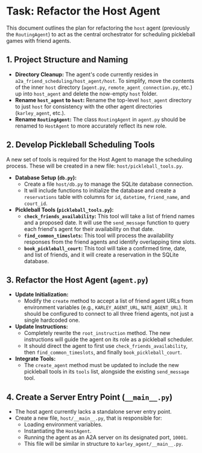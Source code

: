 # Task: Refactor the Host Agent

This document outlines the plan for refactoring the `host` agent (previously the `RoutingAgent`) to act as the central orchestrator for scheduling pickleball games with friend agents.

## 1. Project Structure and Naming

-   **Directory Cleanup:** The agent's code currently resides in `a2a_friend_scheduling/host_agent/host`. To simplify, move the contents of the inner `host` directory (`agent.py`, `remote_agent_connection.py`, etc.) up into `host_agent` and delete the now-empty `host` folder.
-   **Rename `host_agent` to `host`:** Rename the top-level `host_agent` directory to just `host` for consistency with the other agent directories (`karley_agent`, etc.).
-   **Rename `RoutingAgent`:** The class `RoutingAgent` in `agent.py` should be renamed to `HostAgent` to more accurately reflect its new role.

## 2. Develop Pickleball Scheduling Tools

A new set of tools is required for the Host Agent to manage the scheduling process. These will be created in a new file: `host/pickleball_tools.py`.

-   **Database Setup (`db.py`):**
    -   Create a file `host/db.py` to manage the SQLite database connection.
    -   It will include functions to initialize the database and create a `reservations` table with columns for `id`, `datetime`, `friend_name`, and `court_id`.
-   **Pickleball Tools (`pickleball_tools.py`):**
    -   **`check_friends_availability`:** This tool will take a list of friend names and a proposed date. It will use the `send_message` function to query each friend's agent for their availability on that date.
    -   **`find_common_timeslots`:** This tool will process the availability responses from the friend agents and identify overlapping time slots.
    -   **`book_pickleball_court`:** This tool will take a confirmed time, date, and list of friends, and it will create a reservation in the SQLite database.

## 3. Refactor the Host Agent (`agent.py`)

-   **Update Initialization:**
    -   Modify the `create` method to accept a list of friend agent URLs from environment variables (e.g., `KARLEY_AGENT_URL`, `NATE_AGENT_URL`). It should be configured to connect to all three friend agents, not just a single hardcoded one.
-   **Update Instructions:**
    -   Completely rewrite the `root_instruction` method. The new instructions will guide the agent on its role as a pickleball scheduler.
    -   It should direct the agent to first use `check_friends_availability`, then `find_common_timeslots`, and finally `book_pickleball_court`.
-   **Integrate Tools:**
    -   The `create_agent` method must be updated to include the new pickleball tools in its `tools` list, alongside the existing `send_message` tool.

## 4. Create a Server Entry Point (`__main__.py`)

-   The host agent currently lacks a standalone server entry point.
-   Create a new file, `host/__main__.py`, that is responsible for:
    -   Loading environment variables.
    -   Instantiating the `HostAgent`.
    -   Running the agent as an A2A server on its designated port, `10001`.
    -   This file will be similar in structure to `karley_agent/__main__.py`.
